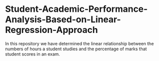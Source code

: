# Student-Academic-Performance-Analysis-Based-on-Linear-Regression-Approach
In this repository we have determined the linear relationship between the numbers of hours a student studies and the percentage of marks that student scores in an exam.
